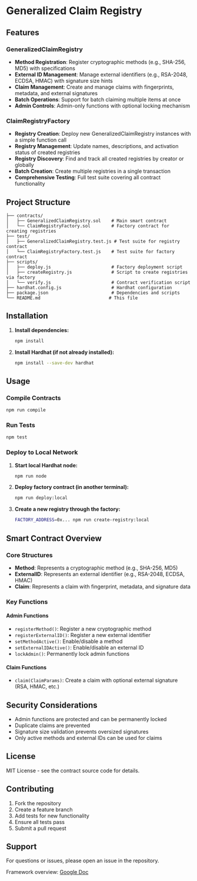 # Generalized Claim Registry

## Features

### GeneralizedClaimRegistry

- **Method Registration**: Register cryptographic methods (e.g., SHA-256, MD5) with specifications
- **External ID Management**: Manage external identifiers (e.g., RSA-2048, ECDSA, HMAC) with signature size hints
- **Claim Management**: Create and manage claims with fingerprints, metadata, and external signatures
- **Batch Operations**: Support for batch claiming multiple items at once
- **Admin Controls**: Admin-only functions with optional locking mechanism

### ClaimRegistryFactory

- **Registry Creation**: Deploy new GeneralizedClaimRegistry instances with a simple function call
- **Registry Management**: Update names, descriptions, and activation status of created registries
- **Registry Discovery**: Find and track all created registries by creator or globally
- **Batch Creation**: Create multiple registries in a single transaction
- **Comprehensive Testing**: Full test suite covering all contract functionality

## Project Structure

```
├── contracts/
│   ├── GeneralizedClaimRegistry.sol    # Main smart contract
│   └── ClaimRegistryFactory.sol        # Factory contract for creating registries
├── test/
│   ├── GeneralizedClaimRegistry.test.js # Test suite for registry contract
│   └── ClaimRegistryFactory.test.js    # Test suite for factory contract
├── scripts/
│   ├── deploy.js                       # Factory deployment script
│   ├── createRegistry.js               # Script to create registries via factory
│   └── verify.js                       # Contract verification script
├── hardhat.config.js                   # Hardhat configuration
├── package.json                        # Dependencies and scripts
└── README.md                          # This file
```

## Installation

1. **Install dependencies:**

   ```bash
   npm install
   ```

2. **Install Hardhat (if not already installed):**
   ```bash
   npm install --save-dev hardhat
   ```

## Usage

### Compile Contracts

```bash
npm run compile
```

### Run Tests

```bash
npm test
```

### Deploy to Local Network

1. **Start local Hardhat node:**

   ```bash
   npm run node
   ```

2. **Deploy factory contract (in another terminal):**

   ```bash
   npm run deploy:local
   ```

3. **Create a new registry through the factory:**
   ```bash
   FACTORY_ADDRESS=0x... npm run create-registry:local
   ```

## Smart Contract Overview

### Core Structures

- **Method**: Represents a cryptographic method (e.g., SHA-256, MD5)
- **ExternalID**: Represents an external identifier (e.g., RSA-2048, ECDSA, HMAC)
- **Claim**: Represents a claim with fingerprint, metadata, and signature data

### Key Functions

#### Admin Functions

- `registerMethod()`: Register a new cryptographic method
- `registerExternalID()`: Register a new external identifier
- `setMethodActive()`: Enable/disable a method
- `setExternalIDActive()`: Enable/disable an external ID
- `lockAdmin()`: Permanently lock admin functions

#### Claim Functions

- `claim(ClaimParams)`: Create a claim with optional external signature (RSA, HMAC, etc.)

## Security Considerations

- Admin functions are protected and can be permanently locked
- Duplicate claims are prevented
- Signature size validation prevents oversized signatures
- Only active methods and external IDs can be used for claims

## License

MIT License - see the contract source code for details.

## Contributing

1. Fork the repository
2. Create a feature branch
3. Add tests for new functionality
4. Ensure all tests pass
5. Submit a pull request

## Support

For questions or issues, please open an issue in the repository.

Framework overview: [Google Doc](https://docs.google.com/document/d/1KLkV7H3iigxn6NUcLzSgGlQngiuAQ4bHekwKbSQVGHU/edit?usp=sharing)
